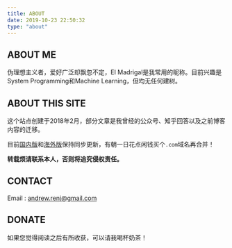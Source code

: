 ```yaml
---
title: ABOUT
date: 2019-10-23 22:50:32
type: "about"
---
```

## ABOUT ME
伪理想主义者，爱好广泛却飘忽不定，EI Madrigal是我常用的昵称。目前兴趣是System Programming和Machine Learning，但均无任何建树。

## ABOUT THIS SITE
这个站点创建于2018年2月，部分文章是我曾经的公众号、知乎回答以及之前博客内容的迁移。

目前[国内版](https://www.cnblogs.com/EIMadrigal/)和[海外版](https://eimadrigal.github.io/)保持同步更新，有朝一日花点闲钱买个`.com`域名再合并！

**转载烦请联系本人，否则将追究侵权责任。**

## CONTACT
Email : andrew.renj@gmail.com

## DONATE
如果您觉得阅读之后有所收获，可以请我喝杯奶茶！